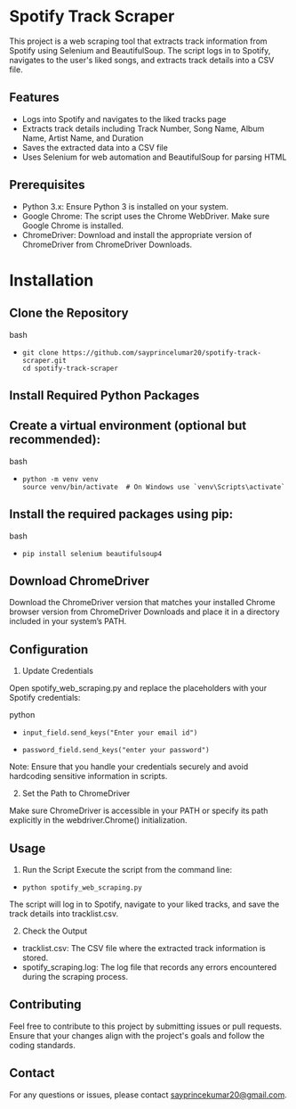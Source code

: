 # Spotify Track Scraper
This project is a web scraping tool that extracts track information from Spotify using Selenium and BeautifulSoup. The script logs in to Spotify, navigates to the user's liked songs, and extracts track details into a CSV file.

## Features
* Logs into Spotify and navigates to the liked tracks page
* Extracts track details including Track Number, Song Name, Album Name, Artist Name, and Duration
* Saves the extracted data into a CSV file
* Uses Selenium for web automation and BeautifulSoup for parsing HTML
## Prerequisites
* Python 3.x: Ensure Python 3 is installed on your system.
* Google Chrome: The script uses the Chrome WebDriver. Make sure Google Chrome is installed.
* ChromeDriver: Download and install the appropriate version of ChromeDriver from ChromeDriver Downloads.
# Installation
## Clone the Repository

bash
 *     git clone https://github.com/sayprincelumar20/spotify-track-scraper.git
       cd spotify-track-scraper
## Install Required Python Packages

## Create a virtual environment (optional but recommended):

bash
*     python -m venv venv
      source venv/bin/activate  # On Windows use `venv\Scripts\activate`
## Install the required packages using pip:

bash
*     pip install selenium beautifulsoup4
## Download ChromeDriver

Download the ChromeDriver version that matches your installed Chrome browser version from ChromeDriver Downloads and place it in a directory included in your system’s PATH.

## Configuration
1. Update Credentials

Open spotify_web_scraping.py and replace the placeholders with your Spotify credentials:

python

*     input_field.send_keys("Enter your email id")
*     password_field.send_keys("enter your password")
Note: Ensure that you handle your credentials securely and avoid hardcoding sensitive information in scripts.

2. Set the Path to ChromeDriver

Make sure ChromeDriver is accessible in your PATH or specify its path explicitly in the webdriver.Chrome() initialization.

## Usage
1. Run the Script
Execute the script from the command line:

*     python spotify_web_scraping.py
The script will log in to Spotify, navigate to your liked tracks, and save the track details into tracklist.csv.

2. Check the Output

* tracklist.csv: The CSV file where the extracted track information is stored.
* spotify_scraping.log: The log file that records any errors encountered during the scraping process.

## Contributing
Feel free to contribute to this project by submitting issues or pull requests. Ensure that your changes align with the project's goals and follow the coding standards.


## Contact
For any questions or issues, please contact sayprincekumar20@gmail.com.

